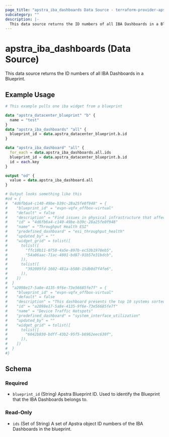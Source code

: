 ```yaml
---
page_title: "apstra_iba_dashboards Data Source - terraform-provider-apstra"
subcategory: ""
description: |-
  This data source returns the ID numbers of all IBA Dashboards in a Blueprint.
---
```


# apstra_iba_dashboards (Data Source)

This data source returns the ID numbers of all IBA Dashboards in a Blueprint.

## Example Usage

```terraform
# This example pulls one iba widget from a blueprint

data "apstra_datacenter_blueprint" "b" {
  name = "test"
}
data "apstra_iba_dashboards" "all" {
  blueprint_id = data.apstra_datacenter_blueprint.b.id
}

data "apstra_iba_dashboard" "all" {
  for_each = data.apstra_iba_dashboards.all.ids
  blueprint_id = data.apstra_datacenter_blueprint.b.id
  id = each.key
}

output "od" {
  value = data.apstra_iba_dashboard.all
}

# Output looks something like this
#od = {
#  "4d6fb6a4-c140-49be-b39c-28a25fe0f948" = {
#    "blueprint_id" = "evpn-vqfx_offbox-virtual"
#    "default" = false
#    "description" = "Find issues in physical infrastructure that affect the available throughput caused by issues such as imbalanced traffic over a group of L3 (ECMP) or L2 (LAG) links."
#    "id" = "4d6fb6a4-c140-49be-b39c-28a25fe0f948"
#    "name" = "Throughput Health ESI"
#    "predefined_dashboard" = "esi_throughput_health"
#    "updated_by" = ""
#    "widget_grid" = tolist([
#      tolist([
#        "ffc10b11-0758-4a5e-897b-ec53b1978eb5",
#        "54a06aac-71ac-4001-bd87-91b57e31bdcb",
#      ]),
#      tolist([
#        "392009fd-1602-481a-b588-15db0d7f4fe6",
#      ]),
#    ])
#  }
#  "a2098e17-5a8e-4135-9f6e-73e56685fe7f" = {
#    "blueprint_id" = "evpn-vqfx_offbox-virtual"
#    "default" = false
#    "description" = "This dashboard presents the top 10 systems sorted by their aggregate interface utilization."
#    "id" = "a2098e17-5a8e-4135-9f6e-73e56685fe7f"
#    "name" = "Device Traffic Hotspots"
#    "predefined_dashboard" = "system_interface_utilization"
#    "updated_by" = ""
#    "widget_grid" = tolist([
#      tolist([
#        "6042b830-bdff-43b2-95f5-b6962eec630f",
#      ]),
#    ])
#  }
#}
```

<!-- schema generated by tfplugindocs -->
## Schema

### Required

- `blueprint_id` (String) Apstra Blueprint ID. Used to identify the Blueprint that the IBA Dashboards belongs to.

### Read-Only

- `ids` (Set of String) A set of Apstra object ID numbers of  the IBA Dashboards in the blueprint.
